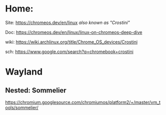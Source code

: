 # Home:
Site: https://chromeos.dev/en/linux
_also known as "Crostini"_

Doc: https://chromeos.dev/en/linux/linux-on-chromeos-deep-dive

wiki: https://wiki.archlinux.org/title/Chrome_OS_devices/Crostini

sch: https://www.google.com/search?q=chromebook+crostini

# Wayland
## Nested: Sommelier
https://chromium.googlesource.com/chromiumos/platform2/+/master/vm_tools/sommelier/
